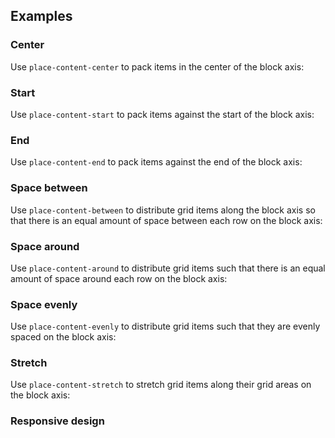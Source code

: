 ## Examples

### Center

Use `place-content-center` to pack items in the center of the block axis:

### Start

Use `place-content-start` to pack items against the start of the block axis:

### End

Use `place-content-end` to pack items against the end of the block axis:

### Space between

Use `place-content-between` to distribute grid items along the block axis so that there is an equal amount of space between each row on the block axis:

### Space around

Use `place-content-around` to distribute grid items such that there is an equal amount of space around each row on the block axis:

### Space evenly

Use `place-content-evenly` to distribute grid items such that they are evenly spaced on the block axis:

### Stretch

Use `place-content-stretch` to stretch grid items along their grid areas on the block axis:

### Responsive design
